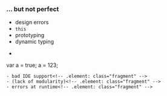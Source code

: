 ### ... but not perfect

- design errors<!-- .element: class="fragment" -->
 - `this`
 - prototyping
- dynamic typing<!-- .element: class="fragment" -->
 - ```
 var a = true;
 a = 123;
 ```
- bad IDE support<!-- .element: class="fragment" -->
- (lack of modularity)<!-- .element: class="fragment" -->
- errors at runtime<!-- .element: class="fragment" -->
